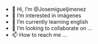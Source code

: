 - 👋 Hi, I’m @Josemigueljimenez
- 👀 I’m interested in imágenes 
- 🌱 I’m currently learning english
- 💞️ I’m looking to collaborate on ...
- 📫 How to reach me ...

<!---
Josemigueljimenez/Josemigueljimenez is a ✨ special ✨ repository because its `README.md` (this file) appears on your GitHub profile.
You can click the Preview link to take a look at your changes.
--->
